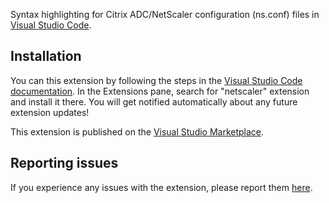 Syntax highlighting for Citrix ADC/NetScaler configuration (ns.conf) files in [Visual Studio Code][1].

## Installation
You can this extension by following the steps in the [Visual Studio Code documentation][4]. In the Extensions pane, search for "netscaler" extension and install it there. You will get notified automatically about any future extension updates!

This extension is published on the [Visual Studio Marketplace][2].

## Reporting issues
If you experience any issues with the extension, please report them [here][3].

[1]: https://code.visualstudio.com
[2]: https://marketplace.visualstudio.com/items?itemName=timdenholm.netscaler#overview
[3]: https://github.com/timdenholm/vscode-netscaler/issues
[4]: https://code.visualstudio.com/docs/editor/extension-gallery

